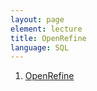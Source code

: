 ```yaml
---
layout: page
element: lecture
title: OpenRefine
language: SQL
---
```


1. [OpenRefine](https://datacarpentry.org/OpenRefine-ecology-lesson/)
